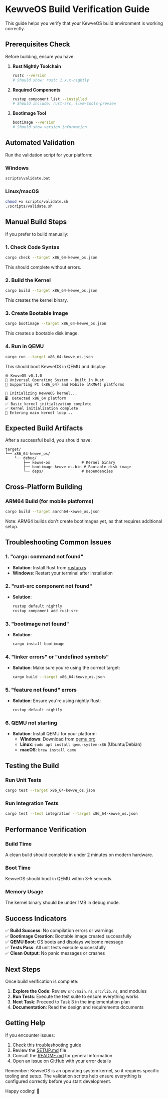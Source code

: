 # KewveOS Build Verification Guide

This guide helps you verify that your KewveOS build environment is working correctly.

## Prerequisites Check

Before building, ensure you have:

1. **Rust Nightly Toolchain**
   ```bash
   rustc --version
   # Should show: rustc 1.x.x-nightly
   ```

2. **Required Components**
   ```bash
   rustup component list --installed
   # Should include: rust-src, llvm-tools-preview
   ```

3. **Bootimage Tool**
   ```bash
   bootimage --version
   # Should show version information
   ```

## Automated Validation

Run the validation script for your platform:

### Windows
```cmd
scripts\validate.bat
```

### Linux/macOS
```bash
chmod +x scripts/validate.sh
./scripts/validate.sh
```

## Manual Build Steps

If you prefer to build manually:

### 1. Check Code Syntax
```bash
cargo check --target x86_64-kewve_os.json
```
This should complete without errors.

### 2. Build the Kernel
```bash
cargo build --target x86_64-kewve_os.json
```
This creates the kernel binary.

### 3. Create Bootable Image
```bash
cargo bootimage --target x86_64-kewve_os.json
```
This creates a bootable disk image.

### 4. Run in QEMU
```bash
cargo run --target x86_64-kewve_os.json
```
This should boot KewveOS in QEMU and display:
```
🌐 KewveOS v0.1.0
🚀 Universal Operating System - Built in Rust
📱 Supporting PC (x86_64) and Mobile (ARM64) platforms

🔧 Initializing KewveOS kernel...
🖥️  Detected x86_64 platform
✅ Basic kernel initialization complete
✅ Kernel initialization complete
🔄 Entering main kernel loop...
```

## Expected Build Artifacts

After a successful build, you should have:

```
target/
└── x86_64-kewve_os/
    └── debug/
        ├── kewve-os              # Kernel binary
        ├── bootimage-kewve-os.bin # Bootable disk image
        └── deps/                 # Dependencies
```

## Cross-Platform Building

### ARM64 Build (for mobile platforms)
```bash
cargo build --target aarch64-kewve_os.json
```

Note: ARM64 builds don't create bootimages yet, as that requires additional setup.

## Troubleshooting Common Issues

### 1. "cargo: command not found"
- **Solution**: Install Rust from [rustup.rs](https://rustup.rs/)
- **Windows**: Restart your terminal after installation

### 2. "rust-src component not found"
- **Solution**: 
  ```bash
  rustup default nightly
  rustup component add rust-src
  ```

### 3. "bootimage not found"
- **Solution**: 
  ```bash
  cargo install bootimage
  ```

### 4. "linker errors" or "undefined symbols"
- **Solution**: Make sure you're using the correct target:
  ```bash
  cargo build --target x86_64-kewve_os.json
  ```

### 5. "feature not found" errors
- **Solution**: Ensure you're using nightly Rust:
  ```bash
  rustup default nightly
  ```

### 6. QEMU not starting
- **Solution**: Install QEMU for your platform:
  - **Windows**: Download from [qemu.org](https://www.qemu.org/download/#windows)
  - **Linux**: `sudo apt install qemu-system-x86` (Ubuntu/Debian)
  - **macOS**: `brew install qemu`

## Testing the Build

### Run Unit Tests
```bash
cargo test --target x86_64-kewve_os.json
```

### Run Integration Tests
```bash
cargo test --test integration --target x86_64-kewve_os.json
```

## Performance Verification

### Build Time
A clean build should complete in under 2 minutes on modern hardware.

### Boot Time
KewveOS should boot in QEMU within 3-5 seconds.

### Memory Usage
The kernel binary should be under 1MB in debug mode.

## Success Indicators

✅ **Build Success**: No compilation errors or warnings  
✅ **Bootimage Creation**: Bootable image created successfully  
✅ **QEMU Boot**: OS boots and displays welcome message  
✅ **Tests Pass**: All unit tests execute successfully  
✅ **Clean Output**: No panic messages or crashes  

## Next Steps

Once build verification is complete:

1. **Explore the Code**: Review `src/main.rs`, `src/lib.rs`, and modules
2. **Run Tests**: Execute the test suite to ensure everything works
3. **Next Task**: Proceed to Task 3 in the implementation plan
4. **Documentation**: Read the design and requirements documents

## Getting Help

If you encounter issues:

1. Check this troubleshooting guide
2. Review the [SETUP.md](SETUP.md) file
3. Consult the [README.md](README.md) for general information
4. Open an issue on GitHub with your error details

Remember: KewveOS is an operating system kernel, so it requires specific tooling and setup. The validation scripts help ensure everything is configured correctly before you start development.

Happy coding! 🚀